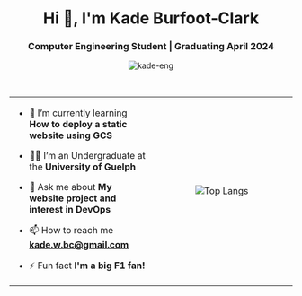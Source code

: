 <h1 align="center">Hi 👋, I'm Kade Burfoot-Clark</h1>
<h3 align="center">Computer Engineering Student | Graduating April 2024</h3>
<p align="center"> <img src="https://komarev.com/ghpvc/?username=kade-eng&label=Profile%20views&color=0e75b6&style=flat" alt="kade-eng" /> </p>

<br>

<table align="center">
<tr border="none">
<td width="50%" align="left">
  
- 🌱 I’m currently learning **How to deploy a static website using GCS**
  
- 🧑‍🎓 I’m an Undergraduate at the **University of Guelph**
  
- 💬 Ask me about **My website project and interest in DevOps**
  
- 📫 How to reach me **kade.w.bc@gmail.com**

- ⚡ Fun fact **I'm a big F1 fan!**

</td>
<td width="50%" align="center">

  ![Top Langs](https://github-readme-stats.vercel.app/api/top-langs/?username=kade-eng&langs_count_private=true&theme=radical&card_width=445)

</td>
</tr>
</table>
